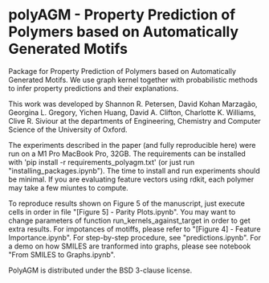 # polyAGM - Property Prediction of Polymers based on Automatically Generated Motifs
Package for Property Prediction of Polymers based on Automatically Generated Motifs. We use graph kernel together with probabilistic methods to infer property predictions and their explanations.

This work was developed by Shannon R. Petersen, David Kohan Marzagão, Georgina L. Gregory, Yichen Huang, David A.
Clifton, Charlotte K. Williams, Clive R. Siviour at the departments of Engineering, Chemistry and Computer Science of the University of Oxford. 

The experiments described in the paper (and fully reproducible here) were run on a M1 Pro MacBook Pro, 32GB. The requirements can be installed with 'pip install -r requirements_polyagm.txt' (or just run "installing_packages.ipynb"). The time to install and run experiments should be minimal. If you are evaluating feature vectors using rdkit, each polymer may take a few miuntes to compute. 

To reproduce results shown on Figure 5 of the manuscript, just execute cells in order in file "[Figure 5] - Parity Plots.ipynb". You may want to change parameters of function run_kernels_against_target in order to get extra results. For impotances of motiffs, please refer to "[Figure 4] - Feature Importance.ipynb". For step-by-step procedure, see "predictions.ipynb". For a demo on how SMILES are tranformed into graphs, please see notebook "From SMILES to Graphs.ipynb". 

PolyAGM is distributed under the BSD 3-clause license.
